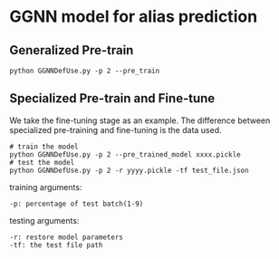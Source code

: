 # GGNN model for alias prediction

## Generalized Pre-train

```shell
python GGNNDefUse.py -p 2 --pre_train
```

## Specialized Pre-train and Fine-tune
We take the fine-tuning stage as an example. The difference between specialized pre-training and fine-tuning is the data used.
```shell
# train the model
python GGNNDefUse.py -p 2 --pre_trained_model xxxx.pickle
# test the model
python GGNNDefUse.py -p 2 -r yyyy.pickle -tf test_file.json
```
training arguments:  
```
-p: percentage of test batch(1-9)
```
testing arguments:  
```
-r: restore model parameters
-tf: the test file path
```
